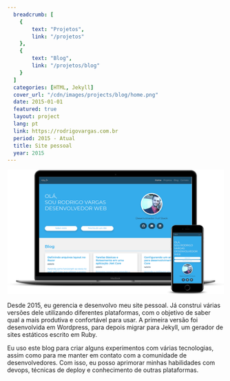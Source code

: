 ```yaml
---
  breadcrumb: [
    {
        text: "Projetos",
        link: "/projetos"
    },
    {
        text: "Blog",
        link: "/projetos/blog"
    }
  ]
  categories: [HTML, Jekyll]
  cover_url: "/cdn/images/projects/blog/home.png"
  date: 2015-01-01
  featured: true
  layout: project
  lang: pt
  link: https://rodrigovargas.com.br
  period: 2015 - Atual
  title: Site pessoal
  year: 2015
---
```


<div class="carousel pl-5 pr-5 pt-2">
  <img src="/cdn/images/projects/blog/home-mockup.png" class="img-fluid mb-3" alt="Blog Home" />
</div>

Desde 2015, eu gerencia e desenvolvo meu site pessoal. Já construi várias versões dele utilizando diferentes plataformas, com o objetivo de saber qual a mais produtiva e confortável para usar. A primeira versão foi desenvolvida em Wordpress, para depois migrar para Jekyll, um gerador de sites estáticos escrito em Ruby.

Eu uso este blog para criar alguns experimentos com várias tecnologias, assim como para me manter em contato com a comunidade de desenvolvedores. Com isso, eu posso aprimorar minhas habilidades com devops, técnicas de deploy e conhecimento de outras plataformas.